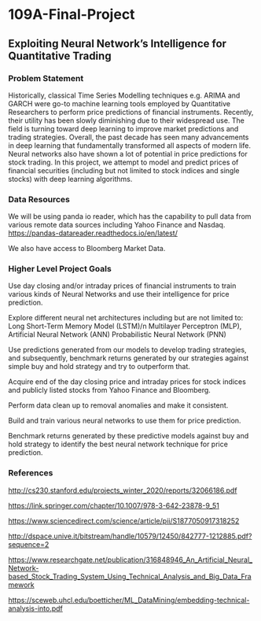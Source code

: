 # 109A-Final-Project

## Exploiting Neural Network’s Intelligence for Quantitative Trading

### Problem Statement
Historically, classical Time Series Modelling techniques e.g. ARIMA and GARCH were go-to machine learning tools employed by Quantitative Researchers to perform price predictions of financial instruments. Recently, their utility has been slowly diminishing due to their widespread use. The field is turning toward deep learning to improve market predictions and trading strategies. Overall, the past decade has seen many advancements in deep learning that fundamentally transformed all aspects of modern life. Neural networks also have shown a lot of potential in price predictions for stock trading. In this project, we attempt to model and predict prices of financial securities (including but not limited to stock indices and single stocks) with deep learning algorithms.

### Data Resources 
We will be using panda io reader, which has the capability to pull data from various remote data sources including Yahoo Finance and Nasdaq. 
	https://pandas-datareader.readthedocs.io/en/latest/

We also have access to Bloomberg Market Data. 

### Higher Level Project Goals 
Use day closing and/or intraday prices of financial instruments to train various kinds of Neural Networks and use their intelligence for price prediction. 

Explore different neural net architectures including but are not limited to:
Long Short-Term Memory Model (LSTM)/n
Multilayer Perceptron (MLP), Artificial Neural Network (ANN)
Probabilistic Neural Network (PNN)

Use predictions generated from our models to develop trading strategies, and subsequently, benchmark returns generated by our strategies against simple buy and hold strategy and try to outperform that.

Acquire end of the day closing price and intraday prices for stock indices and publicly listed stocks from Yahoo Finance and Bloomberg.

Perform data clean up to removal anomalies and make it consistent.

Build and train various neural networks to use them for price prediction.

Benchmark returns generated by these predictive models against buy and hold strategy to identify the best neural network technique for price prediction.

### References
http://cs230.stanford.edu/projects_winter_2020/reports/32066186.pdf

https://link.springer.com/chapter/10.1007/978-3-642-23878-9_51

https://www.sciencedirect.com/science/article/pii/S1877050917318252

http://dspace.unive.it/bitstream/handle/10579/12450/842777-1212885.pdf?sequence=2

https://www.researchgate.net/publication/316848946_An_Artificial_Neural_Network-based_Stock_Trading_System_Using_Technical_Analysis_and_Big_Data_Framework

https://sceweb.uhcl.edu/boetticher/ML_DataMining/embedding-technical-analysis-into.pdf

